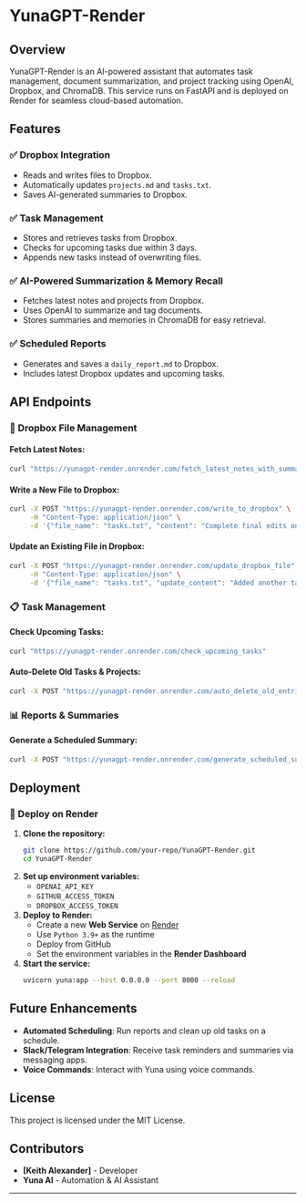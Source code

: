 # YunaGPT-Render

## Overview
YunaGPT-Render is an AI-powered assistant that automates task management, document summarization, and project tracking using OpenAI, Dropbox, and ChromaDB. This service runs on FastAPI and is deployed on Render for seamless cloud-based automation.

## Features
### ✅ **Dropbox Integration**
- Reads and writes files to Dropbox.
- Automatically updates `projects.md` and `tasks.txt`.
- Saves AI-generated summaries to Dropbox.

### ✅ **Task Management**
- Stores and retrieves tasks from Dropbox.
- Checks for upcoming tasks due within 3 days.
- Appends new tasks instead of overwriting files.

### ✅ **AI-Powered Summarization & Memory Recall**
- Fetches latest notes and projects from Dropbox.
- Uses OpenAI to summarize and tag documents.
- Stores summaries and memories in ChromaDB for easy retrieval.

### ✅ **Scheduled Reports**
- Generates and saves a `daily_report.md` to Dropbox.
- Includes latest Dropbox updates and upcoming tasks.

## API Endpoints
### **📂 Dropbox File Management**
#### Fetch Latest Notes:
```sh
curl "https://yunagpt-render.onrender.com/fetch_latest_notes_with_summary_and_tags"
```
#### Write a New File to Dropbox:
```sh
curl -X POST "https://yunagpt-render.onrender.com/write_to_dropbox" \
     -H "Content-Type: application/json" \
     -d '{"file_name": "tasks.txt", "content": "Complete final edits on YunaGPT."}'
```
#### Update an Existing File in Dropbox:
```sh
curl -X POST "https://yunagpt-render.onrender.com/update_dropbox_file" \
     -H "Content-Type: application/json" \
     -d '{"file_name": "tasks.txt", "update_content": "Added another task: Review AI model improvements."}'
```

### **📋 Task Management**
#### Check Upcoming Tasks:
```sh
curl "https://yunagpt-render.onrender.com/check_upcoming_tasks"
```
#### Auto-Delete Old Tasks & Projects:
```sh
curl -X POST "https://yunagpt-render.onrender.com/auto_delete_old_entries"
```

### **📊 Reports & Summaries**
#### Generate a Scheduled Summary:
```sh
curl -X POST "https://yunagpt-render.onrender.com/generate_scheduled_summary"
```

## Deployment
### **🚀 Deploy on Render**
1. **Clone the repository:**
   ```sh
   git clone https://github.com/your-repo/YunaGPT-Render.git
   cd YunaGPT-Render
   ```
2. **Set up environment variables:**
   - `OPENAI_API_KEY`
   - `GITHUB_ACCESS_TOKEN`
   - `DROPBOX_ACCESS_TOKEN`
3. **Deploy to Render:**
   - Create a new **Web Service** on [Render](https://render.com/)
   - Use `Python 3.9+` as the runtime
   - Deploy from GitHub
   - Set the environment variables in the **Render Dashboard**
4. **Start the service:**
   ```sh
   uvicorn yuna:app --host 0.0.0.0 --port 8000 --reload
   ```

## Future Enhancements
- **Automated Scheduling**: Run reports and clean up old tasks on a schedule.
- **Slack/Telegram Integration**: Receive task reminders and summaries via messaging apps.
- **Voice Commands**: Interact with Yuna using voice commands.

## License
This project is licensed under the MIT License.

## Contributors
- **[Keith Alexander]** - Developer
- **Yuna AI** - Automation & AI Assistant

---

